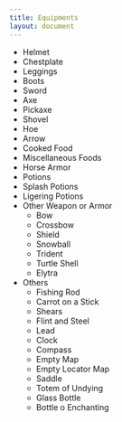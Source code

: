 ```yaml
---
title: Equipments
layout: document
---
```

- Helmet
- Chestplate
- Leggings
- Boots
- Sword
- Axe
- Pickaxe
- Shovel
- Hoe
- Arrow
- Cooked Food
- Miscellaneous Foods
- Horse Armor
- Potions
- Splash Potions
- Ligering Potions
- Other Weapon or Armor
    - Bow
    - Crossbow
    - Shield
    - Snowball
    - Trident
    - Turtle Shell
    - Elytra
- Others
    - Fishing Rod
    - Carrot on a Stick
    - Shears
    - Flint and Steel
    - Lead
    - Clock
    - Compass
    - Empty Map
    - Empty Locator Map
    - Saddle
    - Totem of Undying
    - Glass Bottle
    - Bottle o Enchanting
